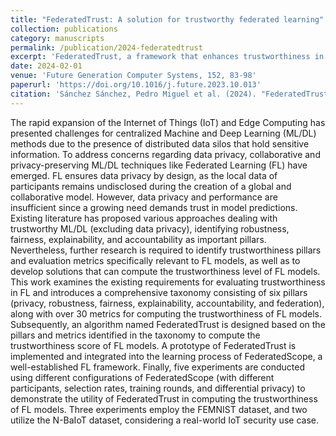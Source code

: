 ```yaml
---
title: "FederatedTrust: A solution for trustworthy federated learning"
collection: publications
category: manuscripts
permalink: /publication/2024-federatedtrust
excerpt: 'FederatedTrust, a framework that enhances trustworthiness in federated learning by addressing privacy, security, and accountability challenges.'
date: 2024-02-01
venue: 'Future Generation Computer Systems, 152, 83-98'
paperurl: 'https://doi.org/10.1016/j.future.2023.10.013'
citation: 'Sánchez Sánchez, Pedro Miguel et al. (2024). "FederatedTrust: A solution for trustworthy federated learning." <i>Future Generation Computer Systems</i>, 152, 83-98.'
---
```


The rapid expansion of the Internet of Things (IoT) and Edge Computing has presented challenges for centralized Machine and Deep Learning (ML/DL) methods due to the presence of distributed data silos that hold sensitive information. To address concerns regarding data privacy, collaborative and privacy-preserving ML/DL techniques like Federated Learning (FL) have emerged. FL ensures data privacy by design, as the local data of participants remains undisclosed during the creation of a global and collaborative model. However, data privacy and performance are insufficient since a growing need demands trust in model predictions. Existing literature has proposed various approaches dealing with trustworthy ML/DL (excluding data privacy), identifying robustness, fairness, explainability, and accountability as important pillars. Nevertheless, further research is required to identify trustworthiness pillars and evaluation metrics specifically relevant to FL models, as well as to develop solutions that can compute the trustworthiness level of FL models. This work examines the existing requirements for evaluating trustworthiness in FL and introduces a comprehensive taxonomy consisting of six pillars (privacy, robustness, fairness, explainability, accountability, and federation), along with over 30 metrics for computing the trustworthiness of FL models. Subsequently, an algorithm named FederatedTrust is designed based on the pillars and metrics identified in the taxonomy to compute the trustworthiness score of FL models. A prototype of FederatedTrust is implemented and integrated into the learning process of FederatedScope, a well-established FL framework. Finally, five experiments are conducted using different configurations of FederatedScope (with different participants, selection rates, training rounds, and differential privacy) to demonstrate the utility of FederatedTrust in computing the trustworthiness of FL models. Three experiments employ the FEMNIST dataset, and two utilize the N-BaIoT dataset, considering a real-world IoT security use case.
